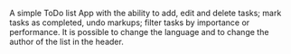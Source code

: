 A simple ToDo list App with the ability to add, edit and delete tasks; mark tasks as completed, undo markups; filter tasks by importance or performance.
It is possible to change the language and to change the author of the list in the header.